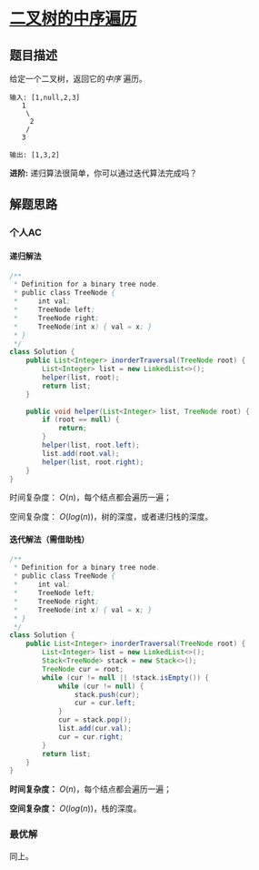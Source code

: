 # [二叉树的中序遍历](https://leetcode-cn.com/problems/binary-tree-inorder-traversal/)

## 题目描述

给定一个二叉树，返回它的*中序* 遍历。

```
输入: [1,null,2,3]
   1
    \
     2
    /
   3

输出: [1,3,2]
```

**进阶:** 递归算法很简单，你可以通过迭代算法完成吗？

## 解题思路

### 个人AC

#### 递归解法

```java
/**
 * Definition for a binary tree node.
 * public class TreeNode {
 *     int val;
 *     TreeNode left;
 *     TreeNode right;
 *     TreeNode(int x) { val = x; }
 * }
 */
class Solution {
    public List<Integer> inorderTraversal(TreeNode root) {
        List<Integer> list = new LinkedList<>();
        helper(list, root);
        return list;
    }
    
    public void helper(List<Integer> list, TreeNode root) {
        if (root == null) {
            return;
        }
        helper(list, root.left);
        list.add(root.val);
        helper(list, root.right);
    }
}
```

时间复杂度： $O(n)$，每个结点都会遍历一遍；

空间复杂度： $O(log(n))$，树的深度，或者递归栈的深度。

#### 迭代解法（需借助栈）

```java
/**
 * Definition for a binary tree node.
 * public class TreeNode {
 *     int val;
 *     TreeNode left;
 *     TreeNode right;
 *     TreeNode(int x) { val = x; }
 * }
 */
class Solution {
    public List<Integer> inorderTraversal(TreeNode root) {
        List<Integer> list = new LinkedList<>();
        Stack<TreeNode> stack = new Stack<>();
        TreeNode cur = root;
        while (cur != null || !stack.isEmpty()) {
            while (cur != null) {
                stack.push(cur);
                cur = cur.left;
            }
            cur = stack.pop();
            list.add(cur.val);
            cur = cur.right;
        }
        return list;
    }
}
```

**时间复杂度：** $O(n)$，每个结点都会遍历一遍；

**空间复杂度：** $O(log(n))$，栈的深度。

### 最优解

同上。